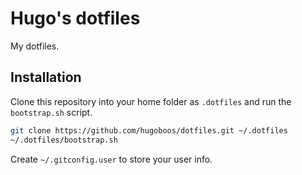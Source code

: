 Hugo's dotfiles
===============

My dotfiles.

Installation
------------

Clone this repository into your home folder as `.dotfiles` and run the `bootstrap.sh` script.

```bash
git clone https://github.com/hugoboos/dotfiles.git ~/.dotfiles
~/.dotfiles/bootstrap.sh
```

Create `~/.gitconfig.user` to store your user info.
